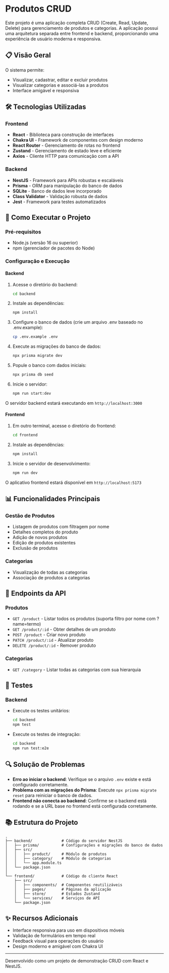 # Produtos CRUD

Este projeto é uma aplicação completa CRUD (Create, Read, Update, Delete) para gerenciamento de produtos e categorias. A aplicação possui uma arquitetura separada entre frontend e backend, proporcionando uma experiência de usuário moderna e responsiva.

## 📋 Visão Geral

O sistema permite:
- Visualizar, cadastrar, editar e excluir produtos
- Visualizar categorias e associá-las a produtos
- Interface amigável e responsiva

## 🛠️ Tecnologias Utilizadas

### Frontend
- **React** - Biblioteca para construção de interfaces
- **Chakra UI** - Framework de componentes com design moderno
- **React Router** - Gerenciamento de rotas no frontend
- **Zustand** - Gerenciamento de estado leve e eficiente
- **Axios** - Cliente HTTP para comunicação com a API

### Backend
- **NestJS** - Framework para APIs robustas e escaláveis
- **Prisma** - ORM para manipulação do banco de dados
- **SQLite** - Banco de dados leve incorporado
- **Class Validator** - Validação robusta de dados
- **Jest** - Framework para testes automatizados

## 🚀 Como Executar o Projeto

### Pré-requisitos
- Node.js (versão 16 ou superior)
- npm (gerenciador de pacotes do Node)

### Configuração e Execução

#### Backend

1. Acesse o diretório do backend:
   ```bash
   cd backend
   ```

2. Instale as dependências:
   ```bash
   npm install
   ```

3. Configure o banco de dados (crie um arquivo .env baseado no .env.example):
   ```bash
   cp .env.example .env
   ```

4. Execute as migrações do banco de dados:
   ```bash
   npx prisma migrate dev
   ```

5. Popule o banco com dados iniciais:
   ```bash
   npx prisma db seed
   ```

6. Inicie o servidor:
   ```bash
   npm run start:dev
   ```

O servidor backend estará executando em `http://localhost:3000`

#### Frontend

1. Em outro terminal, acesse o diretório do frontend:
   ```bash
   cd frontend
   ```

2. Instale as dependências:
   ```bash
   npm install
   ```

3. Inicie o servidor de desenvolvimento:
   ```bash
   npm run dev
   ```

O aplicativo frontend estará disponível em `http://localhost:5173`

## 📊 Funcionalidades Principais

### Gestão de Produtos
- Listagem de produtos com filtragem por nome
- Detalhes completos do produto
- Adição de novos produtos
- Edição de produtos existentes
- Exclusão de produtos

### Categorias
- Visualização de todas as categorias
- Associação de produtos a categorias

## 📝 Endpoints da API

### Produtos
- `GET /product` - Listar todos os produtos (suporta filtro por nome com ?name=termo)
- `GET /product/:id` - Obter detalhes de um produto
- `POST /product` - Criar novo produto
- `PATCH /product/:id` - Atualizar produto
- `DELETE /product/:id` - Remover produto

### Categorias
- `GET /category` - Listar todas as categorias com sua hierarquia

## 🧪 Testes

### Backend
- Execute os testes unitários:
  ```bash
  cd backend
  npm test
  ```

- Execute os testes de integração:
  ```bash
  cd backend
  npm run test:e2e
  ```

## 🔍 Solução de Problemas

- **Erro ao iniciar o backend**: Verifique se o arquivo `.env` existe e está configurado corretamente.
- **Problema com as migrações do Prisma**: Execute `npx prisma migrate reset` para reiniciar o banco de dados.
- **Frontend não conecta ao backend**: Confirme se o backend está rodando e se a URL base no frontend está configurada corretamente.

## 📚 Estrutura do Projeto

```
.
├── backend/             # Código do servidor NestJS
│   ├── prisma/          # Configurações e migrações do banco de dados
│   ├── src/
│   │   ├── product/     # Módulo de produtos
│   │   ├── category/    # Módulo de categorias
│   │   └── app.module.ts
│   └── package.json
│
└── frontend/            # Código do cliente React
    ├── src/
    │   ├── components/  # Componentes reutilizáveis
    │   ├── pages/       # Páginas da aplicação
    │   ├── store/       # Estados Zustand
    │   └── services/    # Serviços de API
    └── package.json
```

## ✨ Recursos Adicionais

- Interface responsiva para uso em dispositivos móveis
- Validação de formulários em tempo real
- Feedback visual para operações do usuário
- Design moderno e amigável com Chakra UI

---

Desenvolvido como um projeto de demonstração CRUD com React e NestJS.